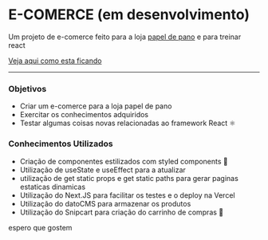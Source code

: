 # E-COMERCE (em desenvolvimento)

Um projeto de e-comerce feito para a loja [papel de pano](https://www.instagram.com/papel.de.pano/?hl=pt-br) e para treinar react

[Veja aqui como esta ficando](https://papel-de-pano.vercel.app)

___

### Objetivos
* Criar um e-comerce para a loja papel de pano
* Exercitar os conhecimentos adquiridos
* Testar algumas coisas novas relacionadas ao framework React :atom_symbol:

### Conhecimentos Utilizados
* Criação de componentes estilizados com styled components :nail_care:
* Utilização de useState e useEffect para a atualizar
* utilização de get static props e get static paths para gerar paginas estaticas dinamicas
* Utilização do Next.JS para facilitar os testes e o deploy na Vercel
* Utilização do datoCMS para armazenar os produtos
* Utilização do Snipcart para criação do carrinho de compras 🛒


espero que gostem





